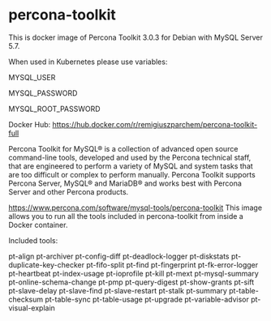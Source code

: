 # percona-toolkit

This is docker image of Percona Toolkit 3.0.3 for Debian with MySQL Server 5.7.

When used in Kubernetes please use variables:

MYSQL_USER

MYSQL_PASSWORD

MYSQL_ROOT_PASSWORD

Docker Hub:
https://hub.docker.com/r/remigiuszparchem/percona-toolkit-full

Percona Toolkit for MySQL® is a collection of advanced open source command-line tools, developed and used by the Percona technical staff, that are engineered to perform a variety of MySQL and system tasks that are too difficult or complex to perform manually. Percona Toolkit supports Percona Server, MySQL® and MariaDB® and works best with Percona Server and other Percona products.

https://www.percona.com/software/mysql-tools/percona-toolkit
This image allows you to run all the tools included in percona-toolkit from inside a Docker container.

Included tools:

pt-align
pt-archiver
pt-config-diff
pt-deadlock-logger
pt-diskstats
pt-duplicate-key-checker
pt-fifo-split
pt-find
pt-fingerprint
pt-fk-error-logger
pt-heartbeat
pt-index-usage
pt-ioprofile
pt-kill
pt-mext
pt-mysql-summary
pt-online-schema-change
pt-pmp
pt-query-digest
pt-show-grants
pt-sift
pt-slave-delay
pt-slave-find
pt-slave-restart
pt-stalk
pt-summary
pt-table-checksum
pt-table-sync
pt-table-usage
pt-upgrade
pt-variable-advisor
pt-visual-explain
